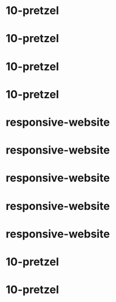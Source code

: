 # 10-pretzel
# 10-pretzel
# 10-pretzel
# 10-pretzel
# responsive-website
# responsive-website
# responsive-website
# responsive-website
# responsive-website
# 10-pretzel
# 10-pretzel
